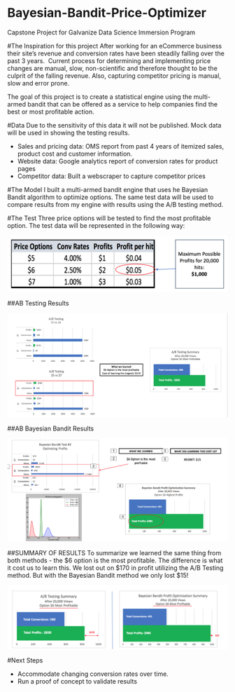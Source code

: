 # Bayesian-Bandit-Price-Optimizer
Capstone Project for Galvanize Data Science Immersion Program

#The Inspiration for this project
After working for an eCommerce business their site’s revenue and conversion rates have been steadily falling over the past 3 years.  Current process for determining and implementing price changes are manual, slow, non-scientific and therefore thought to be the culprit of the falling revenue.  Also, capturing competitor pricing is manual, slow and error prone.

The goal of this project is to create a statistical engine using the multi-armed bandit that can be offered as a service to help companies find the best or most profitable action. 

#Data
Due to the sensitivity of this data it will not be published.  Mock data will be used in showing the testing results.
 - Sales and pricing data: OMS report from past 4 years of itemized sales, product cost and customer information.
 - Website data: Google analytics report of conversion rates for product pages
 - Competitor data: Built a webscraper to capture competitor prices 

#The Model
I built a multi-armed bandit engine that uses he Bayesian Bandit algorithm to optimize options.  The same test data will be used to compare results from my engine with results using the A/B testing method.

#The Test
Three price options will be tested to find the most profitable option.  The test data will be represented in the following way:

![TestData](images/TestData.png "TestData")

##AB Testing Results

![ABTestingResults](images/ABTestingResults.png "ABTestingResults")

##AB Bayesian Bandit Results

![BayesianBanditProfitOptimizationResults](images/BayesianBanditProfitOptimizationResults.png "BayesianBanditProfitOptimizationResults")

##SUMMARY OF RESULTS
To summarize we learned the same thing from both methods - the $6 option is the most profitable.  The difference is what it cost us to learn this.  We lost out on $170 in profit utilizing the A/B Testing method.  But with the Bayesian Bandit method we only lost $15!

![Summary](images/Summary.png "Summary")

#Next Steps
 - Accommodate changing conversion rates over time.
 - Run a proof of concept to validate results


